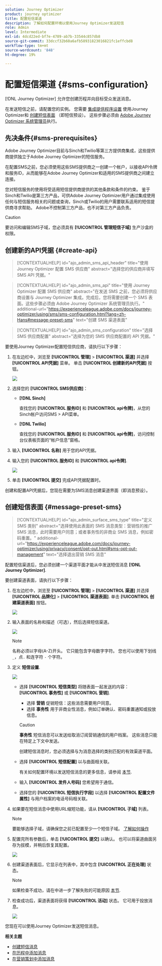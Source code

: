 ```yaml
---
solution: Journey Optimizer
product: journey optimizer
title: 配置短信渠道
description: 了解如何配置环境以使用Journey Optimizer发送短信
role: Admin
level: Intermediate
exl-id: 4dcd22ed-bf7e-4789-ab7b-33544c857db8
source-git-commit: 33dccf32b60a6afb58931823016821fc1effcbd8
workflow-type: tm+mt
source-wordcount: '848'
ht-degree: 19%

---
```


# 配置短信渠道 {#sms-configuration}

[!DNL Journey Optimizer] 允许您创建历程并向目标受众发送消息。

在发送短信之前，请配置您的实例。 您需要 [集成提供程序设置](#create-api) 使用Journey Optimizer和 [创建短信表面](#message-preset-sms) （即短信预设）。 这些步骤必须由 [Adobe Journey Optimizer 系统管理员](../start/path/administrator.md)执行。

## 先决条件{#sms-prerequisites}

Adobe Journey Optimizer目前与Sinch和Twilio等第三方提供商集成，这些提供商提供独立于Adobe Journey Optimizer的短信服务。

在配置SMS之前，您必须使用这些SMS提供商之一创建一个帐户，以接收API令牌和服务ID，从而能够在Adobe Journey Optimizer和适用的SMS提供商之间建立连接。

您对短信服务的使用将受适用短信提供商提供的其他条款和条件的约束。 鉴于Sinch和Twilio是第三方产品，可供Adobe Journey Optimizer用户通过集成使用任何与短信服务相关的问题或查询，Sinch或Twilio的用户需要联系适用的短信提供商寻求帮助。 Adobe不控制第三方产品，也不对第三方产品负责。

>[!CAUTION]
>
>要访问和编辑SMS子域，您必须具有 **[!UICONTROL 管理短信子域]** 生产沙盒的权限。

## 创建新的API凭据 {#create-api}

>[!CONTEXTUALHELP]
>id="ajo_admin_sms_api_header"
>title="使用 Journey Optimizer 配置 SMS 供应商"
>abstract="选择您的供应商并填写 SMS API 凭据。"

>[!CONTEXTUALHELP]
>id="ajo_admin_sms_api"
>title="使用 Journey Optimizer 配置 SMS 供应商"
>abstract="在发送 SMS 之前，您必须将供应商设置与 Journey Optimizer 集成。完成后，您将需要创建一个 SMS 表面。这些步骤必须由 Adobe Journey Optimizer 系统管理员执行。"
>additional-url="https://experienceleague.adobe.com/docs/journey-optimizer/using/sms/sms-configuration.html?lang=zh-Hans#message-preset-sms" text="创建 SMS 渠道表面"

>[!CONTEXTUALHELP]
>id="ajo_admin_sms_configuration"
>title="选择 SMS 供应商配置"
>abstract="选择为您的 SMS 供应商配置的 API 凭据。"

要使用Journey Optimizer配置短信供应商，请执行以下步骤：

1. 在左边栏中，浏览至 **[!UICONTROL 管理]** > **[!UICONTROL 渠道]** 并选择 **[!UICONTROL API凭据]** 菜单。 单击 **[!UICONTROL 创建新的API凭据]** 按钮。

   ![](assets/sms_6.png)

1. 选择您的 **[!UICONTROL SMS供应商]**：

   * **[!DNL Sinch]**

      查找您的 **[!UICONTROL 服务ID]** 和 **[!UICONTROL api令牌]**，从您的Sinch帐户访问SMS > API菜单。

   * **[!DNL Twilio]**

      查找您的 **[!UICONTROL 服务ID]** 和 **[!UICONTROL api令牌]**，访问控制台仪表板页面的“帐户信息”窗格。


1. 输入 **[!UICONTROL 名称]** 用于您的API凭据。

1. 输入您的 **[!UICONTROL 服务ID]** 和 **[!UICONTROL api令牌]**.

   ![](assets/sms_7.png)

1. 单击 **[!UICONTROL 提交]** 完成API凭据配置时。

创建和配置API凭据后，您现在需要为SMS消息创建渠道界面（即消息预设）。

## 创建短信表面 {#message-preset-sms}

>[!CONTEXTUALHELP]
>id="ajo_admin_surface_sms_type"
>title="定义 SMS 类别"
>abstract="选择使用此表面的 SMS 消息类型：营销性的推广 SMS 消息，此时需要用户同意；或者事务性的非商业 SMS 消息，例如密码重置。"
>additional-url="https://experienceleague.adobe.com/docs/journey-optimizer/using/privacy/consent/opt-out.html#sms-opt-out-management" text="选择退出营销 SMS 消息"

配置短信渠道后，您必须创建一个渠道平面才能从中发送短信消息 **[!DNL Journey Optimizer]**.

要创建渠道表面，请执行以下步骤：

1. 在左边栏中，浏览至 **[!UICONTROL 管理]** > **[!UICONTROL 渠道]** 并选择 **[!UICONTROL 品牌化]** > **[!UICONTROL 渠道表面]**. 单击 **[!UICONTROL 创建渠道表面]** 按钮。

   ![](assets/preset-create.png)

1. 输入表面的名称和描述（可选），然后选择短信渠道。

   ![](assets/sms_preset.png)

   >[!NOTE]
   >
   > 名称必须以字母(A-Z)开头。 它只能包含字母数字字符。 您也可以使用下划线 `_`，点`.` 和连字符 `-` 个字符。

1. 定义 **短信设置**.

   ![](assets/preset-sms.png)

   * 选择 **[!UICONTROL 短信类型]** 将随表面一起发送的内容： **[!UICONTROL 事务性]** 或 **[!UICONTROL 营销]**.

      * 选择 **营销** 促销短信：这些消息需要用户同意。
      * 选择 **事务性** 用于非商业性消息，例如订单确认、密码重置通知或投放信息。

      >[!CAUTION]
      >
      >**事务性** 短信消息可以发送给取消订阅营销通信的用户档案。 这些消息只能在特定上下文中发送。

      创建短信消息时，您必须选择与为消息选择的类别匹配的有效渠道平面。

   * 选择 **[!UICONTROL 短信配置]** 以与曲面相关联。

      有关如何配置环境以发送短信消息的更多信息，请参阅 [本节](#create-api).

   * 输入 **[!UICONTROL 发件人号码]** 您&#x200B;希望用于通信。

   * 选择您的 **[!UICONTROL 短信执行字段]** 以选择 **[!UICONTROL 配置文件属性]** 与用户档案的电话号码相关联。


1. 如果要在短信消息中使用URL缩短功能，请从 **[!UICONTROL 子域]** 列表。

   >[!NOTE]
   >
   >要能够选择子域，请确保您之前已配置至少一个短信子域。 [了解如何操作](sms-subdomains.md)

1. 配置完所有参数后，单击 **[!UICONTROL 提交]** 以确认。 也可以将渠道曲面另存为拔模，并稍后恢复其配置。

   ![](assets/sms_preset_2.png)

1. 创建渠道表面后，它显示在列表中，其中包含 **[!UICONTROL 正在处理]** 状态。

   >[!NOTE]
   >
   >如果检查不成功，请在中进一步了解失败的可能原因 [本节](#monitor-channel-surfaces).

1. 检查成功后，渠道表面将获得 **[!UICONTROL 活动]** 状态。 它可用于投放消息。

   ![](assets/preset-active.png)

您现在可以使用Journey Optimizer发送短信消息。

**相关主题**

* [创建短信消息](create-sms.md)
* [在历程中添加消息](../building-journeys/journeys-message.md)
* [在营销策划中添加消息](../campaigns/create-campaign.md)

